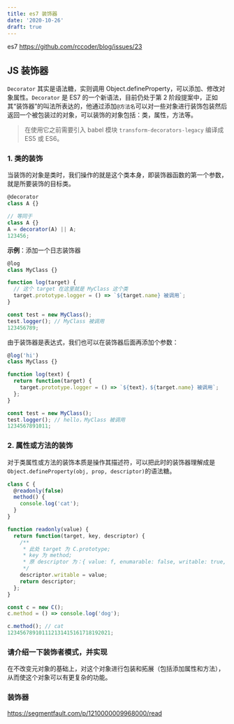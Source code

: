 ```yaml
---
title: es7 装饰器
date: '2020-10-26'
draft: true
---
```


es7 https://github.com/rccoder/blog/issues/23

## JS 装饰器

`Decorator` 其实是语法糖，实则调用 Object.defineProperty，可以添加、修改对象属性。`Decorator` 是 ES7 的一个新语法，目前仍处于第 2 阶段提案中，正如其“装饰器”的叫法所表达的，他通过添加`@方法名`可以对一些对象进行装饰包装然后返回一个被包装过的对象，可以装饰的对象包括：类，属性，方法等。

> 在使用它之前需要引入 babel 模块 `transform-decorators-legacy` 编译成 ES5 或 ES6。

### 1. 类的装饰

当装饰的对象是类时，我们操作的就是这个类本身，即装饰器函数的第一个参数，就是所要装饰的目标类。

```js
@decorator
class A {}

// 等同于
class A {}
A = decorator(A) || A;
123456;
```

**示例**：添加一个日志装饰器

```js
@log
class MyClass {}

function log(target) {
  // 这个 target 在这里就是 MyClass 这个类
  target.prototype.logger = () => `${target.name} 被调用`;
}

const test = new MyClass();
test.logger(); // MyClass 被调用
123456789;
```

由于装饰器是表达式，我们也可以在装饰器后面再添加个参数：

```js
@log('hi')
class MyClass {}

function log(text) {
  return function(target) {
    target.prototype.logger = () => `${text}，${target.name} 被调用`;
  };
}

const test = new MyClass();
test.logger(); // hello，MyClass 被调用
1234567891011;
```

### 2. 属性或方法的装饰

对于类属性或方法的装饰本质是操作其描述符，可以把此时的装饰器理解成是 `Object.defineProperty(obj, prop, descriptor)`的语法糖。

```js
class C {
  @readonly(false)
  method() {
    console.log('cat');
  }
}

function readonly(value) {
  return function(target, key, descriptor) {
    /**
     * 此处 target 为 C.prototype;
     * key 为 method;
     * 原 descriptor 为：{ value: f, enumarable: false, writable: true, configurable: true }
     */
    descriptor.writable = value;
    return descriptor;
  };
}

const c = new C();
c.method = () => console.log('dog');

c.method(); // cat
123456789101112131415161718192021;
```

### 请介绍一下装饰者模式，并实现

在不改变元对象的基础上，对这个对象进行包装和拓展（包括添加属性和方法），从而使这个对象可以有更复杂的功能。

### 装饰器

https://segmentfault.com/p/1210000009968000/read

